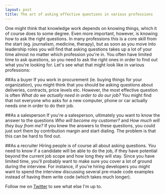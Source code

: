```yaml
---
layout: post
title: The art of asking effective questions in various professions
---
```


One might think that knowledge work depends on knowing things, which it of course does to some degree. Even more important, however, is knowing how to ask the right questions. In many professions this is a core skill from the start (eg. journalism, medicine, therapy), but as soon as you move into leadership roles you will find that asking questions takes up a lot of your time almost no matter which profession you're in. You often have limited time to ask questions, so you need to ask the right ones in order to find out what you're looking for. Let's see what that might look like in various professions:

##As a buyer
If you work in procurement (ie. buying things for your organization), you might think that you should be asking questions about deliveries, contracts, price levels etc. However, the most effective question is often *What do we actually need in order to do our job?* You might find that not everyone who asks for a new computer, phone or car actually needs one in order to do their job.

##As a salesperson
If you're a salesperson, ultimately you want to know the answer to the questions *Who will become my customer?* and *How much will they buy from me?* If you knew the answers to these questions, you could just sort them by contribution margin and start dialing. The problem is that this can be hard to find out.

##As a recruiter
Hiring people is of course all about asking questions. You need to know if a candidate will be able to do the job, if they have potential beyond the current job scope and how long they will stay. Since you have limited time, you'll probably want to make sure you cover a lot of ground during the interview. For instance, if you're hiring developers you might want to spend the interview discussing several pre-made code examples instead of having them write code (which takes much longer).



Follow me on [Twitter](http://www.twitter.com/jensbackbom/) to see what else I'm up to.
